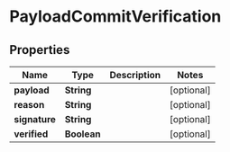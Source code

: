 
# PayloadCommitVerification

## Properties
Name | Type | Description | Notes
------------ | ------------- | ------------- | -------------
**payload** | **String** |  |  [optional]
**reason** | **String** |  |  [optional]
**signature** | **String** |  |  [optional]
**verified** | **Boolean** |  |  [optional]



